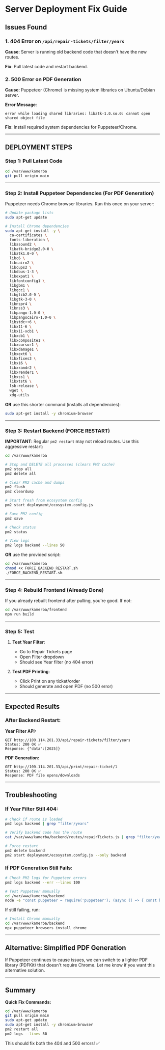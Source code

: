 # Server Deployment Fix Guide

## Issues Found

### 1. 404 Error on `/api/repair-tickets/filter/years`
**Cause**: Server is running old backend code that doesn't have the new routes.

**Fix**: Pull latest code and restart backend.

### 2. 500 Error on PDF Generation
**Cause**: Puppeteer (Chrome) is missing system libraries on Ubuntu/Debian server.

**Error Message**:
```
error while loading shared libraries: libatk-1.0.so.0: cannot open shared object file
```

**Fix**: Install required system dependencies for Puppeteer/Chrome.

---

## DEPLOYMENT STEPS

### Step 1: Pull Latest Code

```bash
cd /var/www/kamerba
git pull origin main
```

---

### Step 2: Install Puppeteer Dependencies (For PDF Generation)

Puppeteer needs Chrome browser libraries. Run this once on your server:

```bash
# Update package lists
sudo apt-get update

# Install Chrome dependencies
sudo apt-get install -y \
  ca-certificates \
  fonts-liberation \
  libasound2 \
  libatk-bridge2.0-0 \
  libatk1.0-0 \
  libc6 \
  libcairo2 \
  libcups2 \
  libdbus-1-3 \
  libexpat1 \
  libfontconfig1 \
  libgbm1 \
  libgcc1 \
  libglib2.0-0 \
  libgtk-3-0 \
  libnspr4 \
  libnss3 \
  libpango-1.0-0 \
  libpangocairo-1.0-0 \
  libstdc++6 \
  libx11-6 \
  libx11-xcb1 \
  libxcb1 \
  libxcomposite1 \
  libxcursor1 \
  libxdamage1 \
  libxext6 \
  libxfixes3 \
  libxi6 \
  libxrandr2 \
  libxrender1 \
  libxss1 \
  libxtst6 \
  lsb-release \
  wget \
  xdg-utils
```

**OR** use this shorter command (installs all dependencies):

```bash
sudo apt-get install -y chromium-browser
```

---

### Step 3: Restart Backend (FORCE RESTART)

**IMPORTANT**: Regular `pm2 restart` may not reload routes. Use this aggressive restart:

```bash
cd /var/www/kamerba

# Stop and DELETE all processes (clears PM2 cache)
pm2 stop all
pm2 delete all

# Clear PM2 cache and dumps
pm2 flush
pm2 cleardump

# Start fresh from ecosystem config
pm2 start deployment/ecosystem.config.js

# Save PM2 config
pm2 save

# Check status
pm2 status

# View logs
pm2 logs backend --lines 50
```

**OR** use the provided script:
```bash
cd /var/www/kamerba
chmod +x FORCE_BACKEND_RESTART.sh
./FORCE_BACKEND_RESTART.sh
```

---

### Step 4: Rebuild Frontend (Already Done)

If you already rebuilt frontend after pulling, you're good. If not:

```bash
cd /var/www/kamerba/frontend
npm run build
```

---

### Step 5: Test

1. **Test Year Filter**:
   - Go to Repair Tickets page
   - Open Filter dropdown
   - Should see Year filter (no 404 error)

2. **Test PDF Printing**:
   - Click Print on any ticket/order
   - Should generate and open PDF (no 500 error)

---

## Expected Results

### After Backend Restart:

**Year Filter API:**
```
GET http://100.114.201.33/api/repair-tickets/filter/years
Status: 200 OK ✅
Response: {"data":[2025]}
```

**PDF Generation:**
```
GET http://100.114.201.33/api/print/repair-ticket/1
Status: 200 OK ✅
Response: PDF file opens/downloads
```

---

## Troubleshooting

### If Year Filter Still 404:

```bash
# Check if route is loaded
pm2 logs backend | grep "filter/years"

# Verify backend code has the route
cat /var/www/kamerba/backend/routes/repairTickets.js | grep "filter/years"

# Force restart
pm2 delete backend
pm2 start deployment/ecosystem.config.js --only backend
```

### If PDF Generation Still Fails:

```bash
# Check PM2 logs for Puppeteer errors
pm2 logs backend --err --lines 100

# Test Puppeteer manually
cd /var/www/kamerba/backend
node -e "const puppeteer = require('puppeteer'); (async () => { const browser = await puppeteer.launch(); console.log('Success!'); await browser.close(); })()"
```

If still failing, run:
```bash
# Install Chrome manually
cd /var/www/kamerba/backend
npx puppeteer browsers install chrome
```

---

## Alternative: Simplified PDF Generation

If Puppeteer continues to cause issues, we can switch to a lighter PDF library (PDFKit) that doesn't require Chrome. Let me know if you want this alternative solution.

---

## Summary

**Quick Fix Commands:**
```bash
cd /var/www/kamerba
git pull origin main
sudo apt-get update
sudo apt-get install -y chromium-browser
pm2 restart all
pm2 logs --lines 50
```

This should fix both the 404 and 500 errors! ✅

